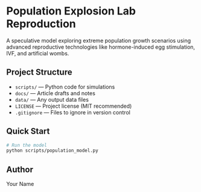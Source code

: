 # Population Explosion Lab Reproduction

A speculative model exploring extreme population growth scenarios using advanced reproductive technologies like hormone-induced egg stimulation, IVF, and artificial wombs.

## Project Structure

- `scripts/` — Python code for simulations
- `docs/` — Article drafts and notes
- `data/` — Any output data files
- `LICENSE` — Project license (MIT recommended)
- `.gitignore` — Files to ignore in version control

## Quick Start

```bash
# Run the model
python scripts/population_model.py
```

## Author

Your Name
